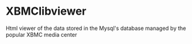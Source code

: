 XBMClibviewer
=============

Html viewer of the data stored in the Mysql's database managed by the popular XBMC media center
